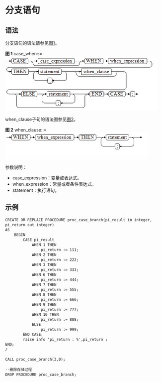 # 分支语句<a name="ZH-CN_TOPIC_0245374625"></a>

## 语法<a name="zh-cn_topic_0237122235_zh-cn_topic_0059779327_sa0d157976d6d4848ae582a3adc20e356"></a>

分支语句的语法请参见[图1](#zh-cn_topic_0237122235_zh-cn_topic_0059779327_fe2376535378e44c78c4e70078d0fb779)。

**图 1**  case\_when::=<a name="zh-cn_topic_0237122235_zh-cn_topic_0059779327_fe2376535378e44c78c4e70078d0fb779"></a>  
![](figures/case_when.png "case_when")

when\_clause子句的语法图参见[图2](#zh-cn_topic_0237122235_zh-cn_topic_0059779327_f0b6779d008024e8fb5c2267d8d3bff14)。

**图 2**  when\_clause::=<a name="zh-cn_topic_0237122235_zh-cn_topic_0059779327_f0b6779d008024e8fb5c2267d8d3bff14"></a>  
![](figures/when_clause.png "when_clause")

参数说明：

-   case\_expression：变量或表达式。
-   when\_expression：常量或者条件表达式。
-   statement：执行语句。

## 示例<a name="zh-cn_topic_0237122235_zh-cn_topic_0059779327_sfd9ddef81026494fbefef995f9ced557"></a>

```
CREATE OR REPLACE PROCEDURE proc_case_branch(pi_result in integer, pi_return out integer)
AS 
    BEGIN 
        CASE pi_result 
            WHEN 1 THEN 
                pi_return := 111; 
            WHEN 2 THEN 
                pi_return := 222; 
            WHEN 3 THEN 
                pi_return := 333; 
            WHEN 6 THEN 
                pi_return := 444; 
            WHEN 7 THEN 
                pi_return := 555; 
            WHEN 8 THEN 
                pi_return := 666; 
            WHEN 9 THEN 
                pi_return := 777; 
            WHEN 10 THEN 
                pi_return := 888; 
            ELSE 
                pi_return := 999; 
        END CASE; 
        raise info 'pi_return : %',pi_return ; 
END; 
/

CALL proc_case_branch(3,0);

--删除存储过程
DROP PROCEDURE proc_case_branch;
```

